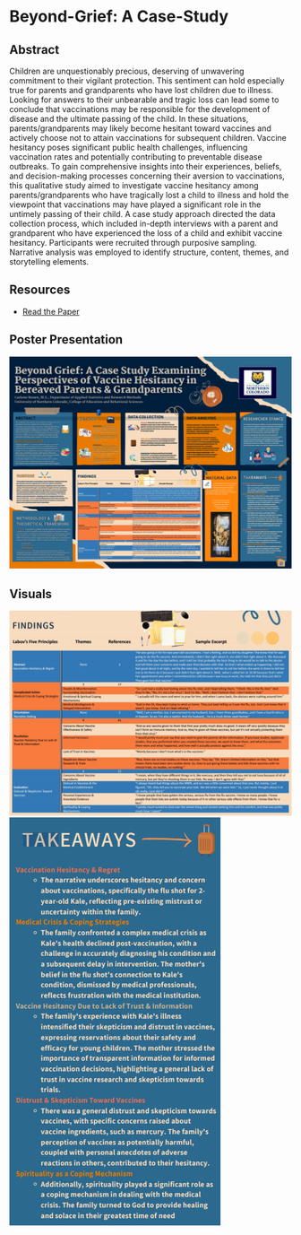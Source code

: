 # Beyond-Grief: A Case-Study

## Abstract
Children are unquestionably precious, deserving of unwavering commitment to their vigilant protection. This sentiment can hold especially true for parents and grandparents who have lost children due to illness. Looking for answers to their unbearable and tragic loss can lead some to conclude that vaccinations may be responsible for the development of disease and the ultimate passing of the child. In these situations, parents/grandparents may likely become hesitant toward vaccines and actively choose not to attain vaccinations for subsequent children. Vaccine hesitancy poses significant public health challenges, influencing vaccination rates and potentially contributing to preventable disease outbreaks. To gain comprehensive insights into their experiences, beliefs, and decision-making processes concerning their aversion to vaccinations, this qualitative study aimed to investigate vaccine hesitancy among parents/grandparents who have tragically lost a child to illness and hold the viewpoint that vaccinations may have played a significant role in the untimely passing of their child. A case study approach directed the data collection process, which included in-depth interviews with a parent and grandparent who have experienced the loss of a child and exhibit vaccine hesitancy. Participants were recruited through purposive sampling. Narrative analysis was employed to identify structure, content, themes, and storytelling elements.

## Resources
- [Read the Paper](https://github.com/Carley589/Beyond-Grief_A-Case-Study/blob/main/Beyond%20Grief_%20A%20Case%20Study%20Examining%20Perspectives%20of%20Vaccine%20Hesitancy%20in%20Bereaved%20Parents%20and%20Grandparents.pdf)

## Poster Presentation
![Poster Presentation](https://github.com/Carley589/Beyond-Grief_A-Case-Study/blob/main/Poster%20Presentation.png)

## Visuals
![Case Study Analysis](https://github.com/Carley589/Beyond-Grief_A-Case-Study/blob/main/Case%20Study%20Analysis.png)
![Case Study Take Aways](https://github.com/Carley589/Beyond-Grief_A-Case-Study/blob/main/Case%20Study%20Take%20Aways.png)
